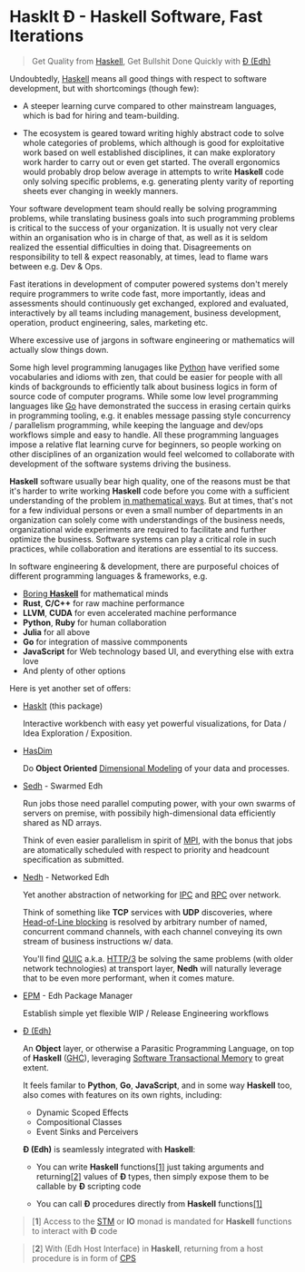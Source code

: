 # HaskIt Đ - Haskell Software, Fast Iterations

> Get Quality from
> [Haskell](https://haskell.org),
> Get Bullshit Done Quickly with
> [Đ (Edh)](https://github.com/e-wrks/edh)

Undoubtedly, [Haskell](https://haskell.org) means all good things with respect
to software development, but with shortcomings (though few):

- A steeper learning curve compared to other mainstream languages, which is bad
  for hiring and team-building.

- The ecosystem is geared toward writing highly abstract code to solve whole
  categories of problems, which although is good for exploitative work based
  on well established disciplines, it can make exploratory work harder to carry
  out or even get started. The overall ergonomics would probably drop below
  average in attempts to write **Haskell** code only solving specific problems,
  e.g. generating plenty varity of reporting sheets ever changing in weekly
  manners.

Your software development team should really be solving programming problems,
while translating business goals into such programming problems is critical to
the success of your organization. It is usually not very clear within an
organisation who is in charge of that, as well as it is seldom realized the
essential difficulties in doing that. Disagreements on responsibility to tell
& expect reasonably, at times, lead to flame wars between e.g. Dev & Ops.

Fast iterations in development of computer powered systems don't
merely require programmers to write code fast, more importantly, ideas and
assessments should continuously get exchanged, explored and evaluated,
interactively by all teams including management, business development,
operation, product engineering, sales, marketing etc.

Where excessive use of jargons in software engineering or mathematics will
actually slow things down.

Some high level programming lanugages like [Python](https://python.org) have
verified some vocabularies and idioms with zen, that could be easier for
people with all kinds of backgrounds to efficiently talk about business logics
in form of source code of computer programs. While some low level programming
languages like [Go](https://golang.org) have demonstrated the success in
erasing certain quirks in programming tooling, e.g. it enables message passing
style concurrency / parallelism programming, while keeping the language and
dev/ops workflows simple and easy to handle.
All these programming languages impose a relative flat learning curve for
beginners, so people working on other disciplines of an organization would
feel welcomed to collaborate with development of the software systems driving
the business.

**Haskell** software usually bear high quality, one of the reasons must be
that it's harder to write working **Haskell** code before you come with a
sufficient understanding of the problem
[in mathematical ways](https://arxiv.org/abs/1904.07968).
But at times, that's not for a few individual persons or even a small number
of departments in an organization can solely come with understandings of the
business needs, organizational wide experiments are required to
facilitate and further optimize the business. Software systems can play a
critical role in such practices, while collaboration and iterations are
essential to its success.

In software engineering & development, there are purposeful choices of
different programming languages & frameworks, e.g.

- [Boring **Haskell**](https://www.snoyman.com/blog/2019/11/boring-haskell-manifesto)
  for mathematical minds
- **Rust**, **C/C++** for raw machine performance
- **LLVM**, **CUDA** for even accelerated machine performance
- **Python**, **Ruby** for human collaboration
- **Julia** for all above
- **Go** for integration of massive commponents
- **JavaScript** for Web technology based UI, and everything else with extra love
- And plenty of other options

Here is yet another set of offers:

- [HaskIt](https://github.com/e-wrks/haskit) (this package)

  Interactive workbench with easy yet powerful visualizations, for Data / Idea
  Exploration / Exposition.

- [HasDim](https://github.com/e-wrks/hasdim)

  Do **Object Oriented**
  [Dimensional Modeling](https://en.wikipedia.org/wiki/Dimensional_modeling)
  of your data and processes.

- [Sedh](https://github.com/e-wrks/sedh) - Swarmed Edh

  Run jobs those need parallel computing power, with your own swarms of
  servers on premise, with possibily high-dimensional data efficiently shared
  as ND arrays.

  Think of even easier parallelism in spirit of
  [MPI](https://www.mpi-forum.org),
  with the bonus that jobs are atomatically scheduled with respect to
  priority and headcount specification as submitted.

- [Nedh](https://github.com/e-wrks/nedh) - Networked Edh

  Yet another abstraction of networking for
  [IPC](https://en.wikipedia.org/wiki/Inter-process_communication)
  and
  [RPC](https://en.wikipedia.org/wiki/Remote_procedure_call)
  over network.

  Think of something like **TCP** services with **UDP** discoveries, where
  [Head-of-Line blocking](https://en.wikipedia.org/wiki/Head-of-line_blocking)
  is resolved by arbitrary number of named, concurrent command channels, with
  each channel conveying its own stream of business instructions w/ data.

  You'll find [QUIC](https://en.wikipedia.org/wiki/QUIC)
  a.k.a. [HTTP/3](https://en.wikipedia.org/wiki/HTTP/3) be solving the same
  problems (with older network technologies) at transport layer, **Nedh** will
  naturally leverage that to be even more performant, when it comes mature.

- [EPM](https://github.com/e-wrks/epm) - Edh Package Manager

  Establish simple yet flexible WIP / Release Engineering workflows

- [Đ (Edh)](https://github.com/e-wrks/edh)

  An **Object** layer, or otherwise a Parasitic Programming Language, on top of
  **Haskell** ([GHC](https://haskell.org/ghc)), leveraging
  [Software Transactional Memory](http://hackage.haskell.org/package/stm)
  to great extent.

  It feels familar to **Python**, **Go**, **JavaScript**, and in some way
  **Haskell** too, also comes with features on its own rights, including:

  - Dynamic Scoped Effects
  - Compositional Classes
  - Event Sinks and Perceivers

  **Đ (Edh)** is seamlessly integrated with **Haskell**:

  - You can write **Haskell** functions[[1]](#f1) just taking arguments and returning[[2]](#f2)
    values of **Đ** types, then simply expose them to be callable by
    **Đ** scripting code

  - You can call **Đ** procedures directly from **Haskell** functions[[1]](#f1)

> [<b id="f1">1</b>]
> Access to the
> [STM](http://hackage.haskell.org/package/stm/docs/Control-Monad-STM.html#t:STM)
> or **IO** monad is mandated for **Haskell** functions to interact with **Đ**
> code

> [<b id="f2">2</b>]
> With (Edh Host Interface) in **Haskell**, returning from a host procedure is
> in form of
> [CPS](https://en.wikibooks.org/wiki/Haskell/Continuation_passing_style)
